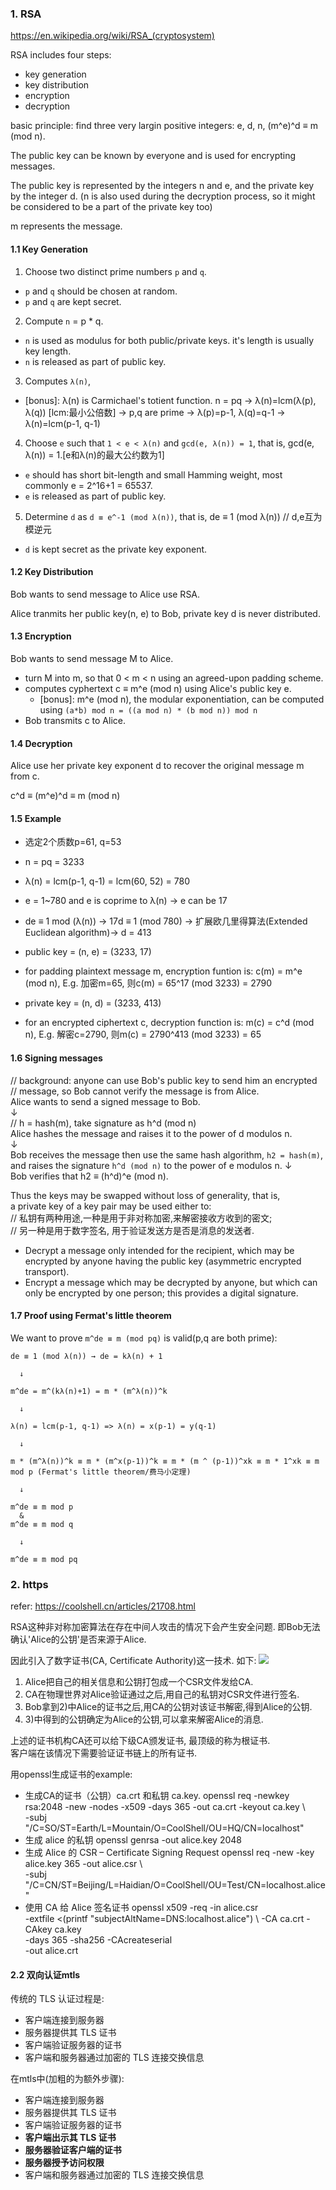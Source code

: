 
### 1. RSA

https://en.wikipedia.org/wiki/RSA_(cryptosystem)

RSA includes four steps:
- key generation
- key distribution
- encryption
- decryption

basic principle:
find three very largin positive integers: e, d, n,
(m^e)^d ≡ m (mod n).

The public key can be known by everyone and is used for encrypting messages. 

The public key is represented by the integers n and e, and the private key by the integer d.
(n is also used during the decryption process, so it might be considered to be a part of the private key too)

m represents the message.

#### 1.1 Key Generation

1. Choose two distinct prime numbers `p` and `q`.
  - `p` and `q` should be chosen at random.
  - `p` and `q` are kept secret.

2. Compute `n` = p * q.
  - `n` is used as modulus for both public/private keys. it's length is usually key length.
  - `n` is released as part of public key.

3. Computes `λ(n)`, 
  - [bonus]: λ(n) is Carmichael's totient function. 
    n = pq → λ(n)=lcm(λ(p), λ(q)) [lcm:最小公倍数] → p,q are prime → λ(p)=p-1, λ(q)=q-1 → λ(n)=lcm(p-1, q-1)

4. Choose `e` such that `1 < e < λ(n)` and `gcd(e, λ(n)) = 1`, that is, gcd(e, λ(n)) = 1.[e和λ(n)的最大公约数为1]
  - `e` should has short bit-length and small Hamming weight, most commonly e = 2^16+1 = 65537.
  - `e` is released as part of public key.

5. Determine `d` as `d ≡ e^-1 (mod λ(n))`, that is, de ≡ 1 (mod λ(n))  // d,e互为模逆元
  - `d` is kept secret as the private key exponent.

#### 1.2 Key Distribution

Bob wants to send message to Alice use RSA.

Alice tranmits her public key(n, e) to Bob, private key d is never distributed.

#### 1.3 Encryption

Bob wants to send message M to Alice.
- turn M into m, so that 0 < m < n using an agreed-upon padding scheme.
- computes cyphertext c ≡ m^e (mod n) using Alice's public key e.
  + [bonus]: m^e (mod n), the modular exponentiation, can be computed using `(a*b) mod n = ((a mod n) * (b mod n)) mod n`
- Bob transmits c to Alice.

#### 1.4 Decryption

Alice use her private key exponent d to recover the original message m from c.

c^d ≡ (m^e)^d ≡ m (mod n) 

#### 1.5 Example

- 选定2个质数p=61, q=53
- n = pq = 3233
- λ(n) = lcm(p-1, q-1) = lcm(60, 52) = 780
- e = 1~780 and e is coprime to λ(n) → e can be 17
- de ≡ 1 mod (λ(n)) → 17d ≡ 1 (mod 780) → 扩展欧几里得算法(Extended Euclidean algorithm)→ d = 413

- public key = (n, e) = (3233, 17)
- for padding plaintext message m, encryption funtion is: 
  c(m) = m^e (mod n), E.g. 加密m=65, 则c(m) = 65^17 (mod 3233) = 2790

- private key = (n, d) = (3233, 413)
- for an encrypted ciphertext c, decryption function is: 
  m(c) = c^d (mod n), E.g. 解密c=2790, 则m(c) = 2790^413 (mod 3233) = 65

#### 1.6 Signing messages

// background: anyone can use Bob's public key to send him an encrypted   
// message, so Bob cannot verify the message is from Alice.   
Alice wants to send a signed message to Bob.   
  ↓   
// h = hash(m), take signature as h^d (mod n)   
Alice hashes the message and raises it to the power of d modulos n.   
  ↓   
Bob receives the message then use the same hash algorithm, `h2 = hash(m)`,   
and raises the signature `h^d (mod n)` to the power of e modulos n.
  ↓   
Bob verifies that h2 ≡ (h^d)^e (mod n).   

Thus the keys may be swapped without loss of generality, that is,    
a private key of a key pair may be used either to:   
// 私钥有两种用途,一种是用于非对称加密,来解密接收方收到的密文;   
// 另一种是用于数字签名, 用于验证发送方是否是消息的发送者.

- Decrypt a message only intended for the recipient, which may be encrypted 
  by anyone having the public key (asymmetric encrypted transport).
- Encrypt a message which may be decrypted by anyone, but which can only be
  encrypted by one person; this provides a digital signature.


#### 1.7 Proof using Fermat's little theorem

We want to prove `m^de ≡ m (mod pq)` is valid(p,q are both prime):

```
de ≡ 1 (mod λ(n)) → de = kλ(n) + 1   

  ↓   

m^de = m^(kλ(n)+1) = m * (m^λ(n))^k 

  ↓

λ(n) = lcm(p-1, q-1) => λ(n) = x(p-1) = y(q-1)

  ↓

m * (m^λ(n))^k ≡ m * (m^x(p-1))^k ≡ m * (m ^ (p-1))^xk ≡ m * 1^xk ≡ m mod p (Fermat's little theorem/费马小定理)

  ↓

m^de ≡ m mod p   
  &   
m^de ≡ m mod q   

  ↓

m^de ≡ m mod pq
```

### 2. https
refer: https://coolshell.cn/articles/21708.html   

RSA这种非对称加密算法在存在中间人攻击的情况下会产生安全问题.
即Bob无法确认'Alice的公钥'是否来源于Alice.

因此引入了数字证书(CA, Certificate Authority)这一技术.
如下:
![](https://coolshell.cn/wp-content/uploads/2022/01/certificate-768x399.png)


1. Alice把自己的相关信息和公钥打包成一个CSR文件发给CA.
2. CA在物理世界对Alice验证通过之后,用自己的私钥对CSR文件进行签名.
3. Bob拿到2)中Alice的证书之后,用CA的公钥对该证书解密,得到Alice的公钥.
4. 3)中得到的公钥确定为Alice的公钥,可以拿来解密Alice的消息.

上述的证书机构CA还可以给下级CA颁发证书, 最顶级的称为根证书.   
客户端在该情况下需要验证证书链上的所有证书.   

用openssl生成证书的example:

- 生成CA的证书（公钥）ca.crt 和私钥 ca.key.
  openssl req -newkey rsa:2048 -new -nodes -x509 -days 365 -out ca.crt -keyout ca.key \   
    -subj "/C=SO/ST=Earth/L=Mountain/O=CoolShell/OU=HQ/CN=localhost"
- 生成 alice 的私钥
  openssl genrsa -out alice.key 2048
- 生成 Alice 的 CSR – Certificate Signing Request
  openssl req -new -key alice.key 365 -out alice.csr \   
    -subj "/C=CN/ST=Beijing/L=Haidian/O=CoolShell/OU=Test/CN=localhost.alice"
- 使用 CA 给 Alice 签名证书
  openssl x509  -req -in alice.csr \
    -extfile <(printf "subjectAltName=DNS:localhost.alice") \ 
    -CA ca.crt -CAkey ca.key  \
    -days 365 -sha256 -CAcreateserial \
    -out alice.crt

#### 2.2 双向认证mtls

传统的 TLS 认证过程是:
- 客户端连接到服务器
- 服务器提供其 TLS 证书
- 客户端验证服务器的证书
- 客户端和服务器通过加密的 TLS 连接交换信息

在mtls中(加粗的为额外步骤):
- 客户端连接到服务器
- 服务器提供其 TLS 证书
- 客户端验证服务器的证书
- **客户端出示其 TLS 证书**
- **服务器验证客户端的证书**
- **服务器授予访问权限**
- 客户端和服务器通过加密的 TLS 连接交换信息







